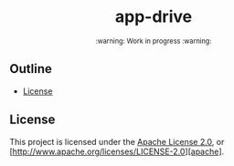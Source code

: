 <div align="center">
  <!-- <a href="https://github.com/zerocore-ai/app-drive" target="_blank">
    <img src="https://raw.githubusercontent.com/zerocore-ai/app-drive/main/assets/a_logo.png" alt="app-drive Logo" width="100"></img>
  </a> -->

  <h1 align="center">app-drive</h1>

  <!-- <p>
    <a href="https://crates.io/crates/app-drive">
      <img src="https://img.shields.io/crates/v/app-drive?label=crates" alt="Crate">
    </a>
    <a href="https://codecov.io/gh/zerocore-ai/app-drive">
      <img src="https://codecov.io/gh/zerocore-ai/app-drive/branch/main/graph/badge.svg?token=SOMETOKEN" alt="Code Coverage"/>
    </a>
    <a href="https://github.com/zerocore-ai/app-drive/actions?query=">
      <img src="https://github.com/zerocore-ai/app-drive/actions/workflows/tests_and_checks.yml/badge.svg" alt="Build Status">
    </a>
    <a href="https://github.com/zerocore-ai/app-drive/blob/main/LICENSE">
      <img src="https://img.shields.io/badge/License-Apache%202.0-blue.svg" alt="License">
    </a>
    <a href="https://docs.rs/app-drive">
      <img src="https://img.shields.io/static/v1?label=Docs&message=docs.rs&color=blue" alt="Docs">
    </a>
  </p> -->
</div>

<div align="center"><sub>:warning: Work in progress :warning:</sub></div>

##

## Outline

- [License](#license)

## License

This project is licensed under the [Apache License 2.0](./LICENSE), or
[http://www.apache.org/licenses/LICENSE-2.0][apache].

[apache]: https://www.apache.org/licenses/LICENSE-2.0
